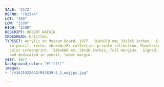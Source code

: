 ```yaml
---
SALE: '2572'
REFNO: "782174"
LOT: "369"
LOW: "1500"
HIGH: "2500"
DESCRIPT: ROBERT NATKIN
CROSSHEAD: Untitled.
TYPESET: Acrylic on Museum Board, 1977.  810x870 mm; 32x34⅜ inches.  Signed and dated
  in pencil, recto. <br><br>Ex-collection private collection, Manchester, New Hampshire.<br><br>With—<I>Untitled</i>,
  color screenprint.  990x660 mm; 39x26 inches, full margins.  Signed, numbered 31/100
  and dedicated in pencil, lower margin.
year: 1977
background_color: "#ffffff"
images:
- "/v1621522042/M43839-2_1_owjjpy.jpg"

---
```

